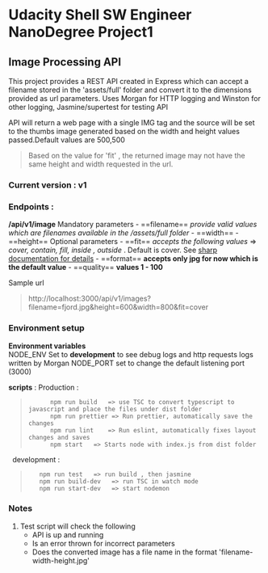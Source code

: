 # Udacity Shell SW Engineer NanoDegree Project1
##  Image Processing API

This project provides a REST API created in Express which can accept a filename stored in the 'assets/full' folder and convert it to the dimensions provided as url parameters. Uses Morgan for HTTP logging and Winston for other logging, Jasmine/supertest for testing API

API will return a web page with a single IMG tag and the source will be set to the thumbs image generated based on the width and height values passed.Default values are 500,500

>Based on the value for 'fit' , the returned image may not have the same height and width requested in the url.

### Current version : v1

### Endpoints :
**/api/v1/image**
    Mandatory parameters
        - ==filename== _provide valid values which are filenames available in the /assets/full folder_
        - ==width==
        - ==height==
    Optional parameters
        - ==fit==  _accepts the following values_ => _cover, contain, fill, inside , outside_ . Default is cover. See [sharp documentation for details](https://sharp.pixelplumbing.com/api-resize)
        - ==format==  **accepts only jpg for now which is the default value**
        - ==quality== **values 1 - 100**
		
Sample url
	
> http://localhost:3000/api/v1/images?filename=fjord.jpg&height=600&width=800&fit=cover
	

### Environment setup

 __Environment variables__  
	NODE_ENV Set to **development** to see debug logs and http requests logs written by Morgan
	NODE_PORT  set to change the default listening port (3000)
	
 __scripts__ :
	    Production :
>		    npm run build   => use TSC to convert typescript to javascript and place the files under dist folder
>		    npm run prettier => Run prettier, automatically save the changes
>		    npm run lint 	=> Run eslint, automatically fixes layout changes and saves
>		    npm start   => Starts node with index.js from dist folder
		
&nbsp;
    development :
>		 npm run test 	=> run build , then jasmine
>        npm run build-dev   => run TSC in watch mode
>        npm run start-dev   => start nodemon

### Notes
1. Test script will check the following
    - API is up and running
    - Is an error thrown for incorrect parameters
    - Does the converted image has a file name in the format 'filename-width-height.jpg'